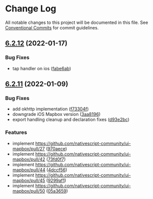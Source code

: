 # Change Log

All notable changes to this project will be documented in this file.
See [Conventional Commits](https://conventionalcommits.org) for commit guidelines.

## [6.2.12](https://github.com/nativescript-community/ui-mapbox/compare/v6.2.11...v6.2.12) (2022-01-17)


### Bug Fixes

* tap handler on ios ([fabe6ab](https://github.com/nativescript-community/ui-mapbox/commit/fabe6abedbb8d03fa2e220272f604b6528ebd196))





## [6.2.11](https://github.com/nativescript-community/ui-mapbox/compare/v6.2.10...v6.2.11) (2022-01-09)


### Bug Fixes

* add okhttp implementation ([f73304f](https://github.com/nativescript-community/ui-mapbox/commit/f73304faf9fae447bf0e56c794ed818d2357d887))
* downgrade iOS Mapbox version ([3aa8196](https://github.com/nativescript-community/ui-mapbox/commit/3aa8196259497799a2f8c1019b0210b9834bb2cf))
* export handling cleanup and declaration fixes ([d93e2bc](https://github.com/nativescript-community/ui-mapbox/commit/d93e2bcbb1eecdd3a7fcf9ebdc83caceb4248bab))


### Features

* implement https://github.com/nativescript-community/ui-mapbox/pull/27 ([970aece](https://github.com/nativescript-community/ui-mapbox/commit/970aecef1b76663db404bb978d47c1cda767ecd1))
* implement https://github.com/nativescript-community/ui-mapbox/pull/42 ([73fd0f7](https://github.com/nativescript-community/ui-mapbox/commit/73fd0f72aab045ca449ef35bdba9f9bbd75cb93a))
* implement https://github.com/nativescript-community/ui-mapbox/pull/44 ([4dccf56](https://github.com/nativescript-community/ui-mapbox/commit/4dccf5674ceb8d7cb8095c5aff61d401e3432782))
* implement https://github.com/nativescript-community/ui-mapbox/pull/45 ([9299af1](https://github.com/nativescript-community/ui-mapbox/commit/9299af132d69856d0d317adebcef25544145cfae))
* implement https://github.com/nativescript-community/ui-mapbox/pull/50 ([05a3659](https://github.com/nativescript-community/ui-mapbox/commit/05a3659b6b4398678c916472fe23d560c963155e))
